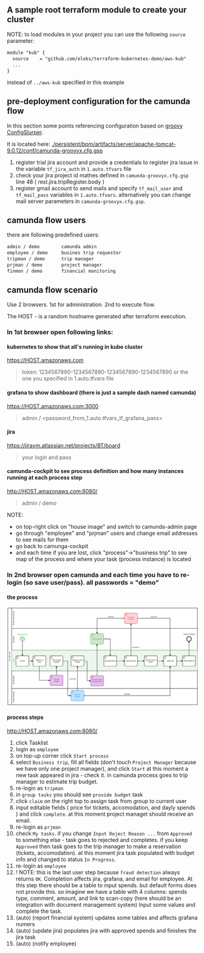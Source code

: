 ## A sample root terraform module to create your cluster

NOTE: to load modules in your project you can use the following `source` parameter:

```
module "kub" {
  source    = "github.com/eleks/terraform-kubernetes-demo/aws-kub"
  ...
}
```
instead of `../aws-kub` specified in this example

## pre-deployment configuration for the camunda flow

In this section some points referencing configuration based on [groovy ConfigSlurper](http://docs.groovy-lang.org/latest/html/gapi/groovy/util/ConfigSlurper.html).

It is located here: [./persistent/bpm/artifacts/server/apache-tomcat-9.0.12/conf/camunda-groovyx.cfg.gsp](./persistent/bpm/artifacts/server/apache-tomcat-9.0.12/conf/camunda-groovyx.cfg.gsp)

1. register trial jira account and provide a credentials to register jira issue in the variable `tf_jira_auth` in `1.auto.tfvars` file
2. check your jira project id mathes defined in `camunda-groovyx.cfg.gsp` line 48 ( rest.jira.tripRegister.body )
3. register gmail account to send mails and specify `tf_mail_user` and `tf_mail_pass` variables in `1.auto.tfvars`. alternatively you can change mail server parameters in `camunda-groovyx.cfg.gsp`.

## camunda flow users

there are following predefined users:
```
admin / demo        camunda admin
employee / demo     busines trip requestor
tripman / demo      trip manager
prjman / demo		project manager
finmon / demo		financial monitoring
```

## camunda flow scenario

Use 2 browsers. 1st for administration. 2nd to execute flow.

The HOST - is a random hostname generated after terraform execution.

### In 1st browser open following links:

#### kubernetes to show that all's running in kube cluster
https://HOST.amazonaws.com

> token: 1234567890-1234567890-1234567890-1234567890
> or the one you specified in 1.auto.tfvars file

#### grafana to show dashboard (there is just a sample dash named camunda)

https://HOST.amazonaws.com:3000

> admin / <password_from_1.auto.tfvars_tf_grafana_pass>

#### jira

https://jiravm.atlassian.net/projects/BT/board

> your login and pass
  
#### camunda-cockpit to see process definition and how many instances running at each process step
http://HOST.amazonaws.com:8080/

> admin / demo

NOTE: 
- on top-right click on "house image" and switch to camunda-admin page
- go through "employee" and "prjman" users and change email addresses to see mails for them
- go back to camunga-cockpit
- and each time if you are lost, click "process"->"business trip" to see map of the process and where your task (process instance) is located


### In 2nd browser open camunda and each time you have to re-login (so save user/pass). all passwords = "demo"

#### the process

![flow](../assets/BusinessTrip.png)

#### process steps

http://HOST.amazonaws.com:8080/

01. click Tasklist
02. login as `employee`
03. on top-up corner click `Start process`
04. select `Business trip`, fill all fields (don't touch `Project Manager` because we have only one project manager), and click `Start`
    at this moment a new task appeared in jira - check it. in camunda process goes to trip manager to estimate trip budget.
05. re-login as `tripman`
06. in `group tasks` you should see `provide budget` task
07. click `claim` on the right top to assign task from group to current user
08. input editable fields ( price for tickets, accomodation, and dayly spends ) and click `complete`.
    at this moment project managet should receive an email.
09. re-login as `prjman`
10. check `My tasks`.
    if you change `Input Reject Reason ...` from `Approved` to something else - task goes to rejected and completes.
	if you keep `Approved` then task goes to the trip manager to make a reservation (tickets, accomodation).
	  at this moment jira task populated with budget info and changed to status `In Progress`.
11. re-login as `employee`
12. ! NOTE: this is the last user step because `fraud detection` always returns `OK`. 
      Completion affects jira, grafana, and email for employee.
    At this step there should be a table to input spends. but default forms does not provide this.
	so imagine we have a table with 4 columns: spends type, comment, amount, and link to scan-copy 
	    (here should be an integration with document management system)
	Input some values and complete the task.
13. (auto) (report financial system) updates some tables and affects grafana numers
14. (auto) (update jira) populates jira with approved spends and finishes the jira task 
15. (auto) (notify employee)


